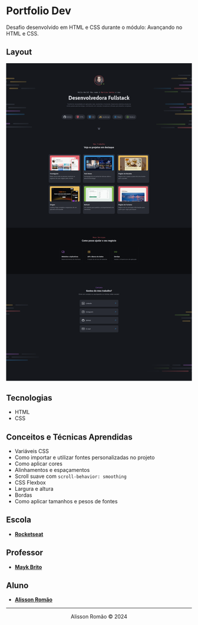 # Portfolio Dev
Desafio desenvolvido em HTML e CSS durante o módulo: Avançando no HTML e CSS.

## Layout
![portfolio-dev-desktop-image](./screenshot/portfolio-dev-desktop.png)

## Tecnologias
- HTML
- CSS

## Conceitos e Técnicas Aprendidas
- Variáveis CSS
- Como importar e utilizar fontes personalizadas no projeto
- Como aplicar cores 
- Alinhamentos e espaçamentos
- Scroll suave com `scroll-behavior: smoothing`
- CSS Flexbox
- Largura e altura
- Bordas
- Como aplicar tamanhos e pesos de fontes 

 ## Escola
 - [**Rocketseat**](https://github.com/rocketseat)

## Professor
- [**Mayk Brito**](https://github.com/maykbrito)

## Aluno
- [**Alisson Romão**](https://github.com/alissonromaosantos)

---

<div align="center">
  Alisson Romão &copy; 2024
</div>
